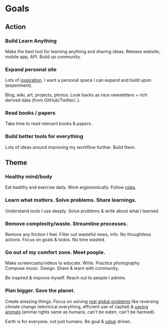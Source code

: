 # Goals

## Action

### Build Learn Anything

Make the best tool for learning anything and sharing ideas. Release website, mobile app, API. Build up community.

### Expand personal site

Lots of [inspiration](../design/design-inspiration.md). I want a personal space I can expand and build upon (experiment).

Blog, wiki, art, projects, photos. Look backs as nice newsletters + rich derived data (from GitHub/Twitter/..).

### Read books / papers

Take time to read relevant books & papers.

### Build better tools for everything

Lots of ideas around improving my workflow further. Build them.

## Theme

### Healthy mind/body

Eat healthy and exercise daily. Work ergonomically. Follow [rules](rules.md).

### Learn what matters. Solve problems. Share learnings.

Understand tools I use deeply. Solve problems & write about what I learned.

### Remove complexity/waste. Streamline processes.

Remove any friction I feel. Filter out wasteful news, info. No thoughtless actions. Focus on goals & todos. No time wasted.

### Go out of my comfort zone. Meet people.

Make screencasts/videos to educate. Write. Practice photography. Compose music. Design. Share & learn with community.

Be inspired & improve myself. Reach out to people I admire.

### Plan bigger. Save the planet.

Create amazing things. Focus on solving [real global problems](https://youtu.be/l6T9xIeZTds?t=6029) like reversing climate change (electrical everything, efficient use of capital) & [saving animals](https://www.reddit.com/r/worldnews/comments/iwujp5/humans_wiped_out_twothirds_of_the_worlds_wildlife/) (animal rights same as humans, can't be eaten, can't be harmed).

Earth is for everyone, not just humans. Be goal & [value](../business/startups/values.md) driven.
